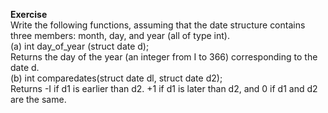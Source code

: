 **Exercise** \
Write the following functions, assuming that the date structure contains three members: month, day, and year (all of type int). \
(a) int day_of_year (struct date d); \
Returns the day of the year (an integer from I to 366) corresponding to the date d. \
(b) int comparedates(struct date dl, struct date d2); \
Returns -I if d1 is earlier than d2. +1 if d1 is later than d2, and 0 if d1 and d2 are the same.
